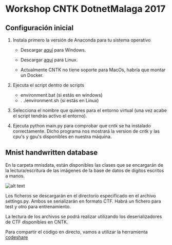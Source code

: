 # Workshop CNTK DotnetMalaga 2017

## Configuración inicial

1. Instala primero la versión de Anaconda para tu sistema operativo

    * Descargar [aquí](https://repo.continuum.io/archive/Anaconda3-4.1.1-Windows-x86_64.exe) para Windows.

    * Descargar [aquí](https://repo.continuum.io/archive/Anaconda3-4.1.1-Linux-x86_64.sh) para Linux.

    * Actualmente CNTK no tiene soporte para MacOs, habría que montar un Docker.

2. Ejecuta el script dentro de scripts
    * environment.bat (si estás en windows)
    * . ./environment.sh (si estás en Linux)

3. Selecciona el nombre que quieres para el entorno virtual (una vez acabe el script tendrás activo el entorno).

4. Ejecuta python main.py para comprobar que cntk se ha instalado correctamente. Dicho programa nos mostrará la version de cntk y las cpu's y gpu's disponibles en nuestra máquina.

## Mnist handwritten database

En la carpeta mnisdata, están disponibles las clases que se encargarán de la lectura/escritura de las imágenes de la base de datos de dígitos escritos a manos.

![alt text](https://www.researchgate.net/profile/Amaury_Lendasse/publication/264273647/figure/fig1/AS:295970354024489@1447576239974/Fig-18-0-9-Sample-digits-of-MNIST-handwritten-digit-database.png)

Los ficheros se descargarán en el directorio especificado en el archivo settings.py. Ambos se serializarán en formato CTF. Habrá un fichero para test y otro para entrenamiento.

La lectura de los archivos se podrá realizar utilizando los deserializadores de CTF disponibles en CNTK.

Para compartir el código en directo, vamos a utilizar la herramienta [codeshare](https://codeshare.io/5wZYpJ)
